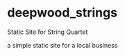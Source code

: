 deepwood_strings
================

Static Site for String Quartet

a simple static site for a local business
